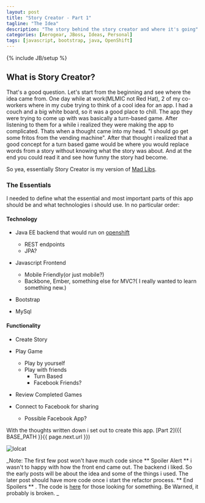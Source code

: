 ```yaml
---
layout: post
title: "Story Creator - Part 1"
tagline: "The Idea"
description: "The story behind the story creator and where it's going"
categories: [Aerogear, JBoss, Ideas, Personal]
tags: [javascript, bootstrap, java, OpenShift]
---
```

{% include JB/setup %}


## What is Story Creator?

That's a good question.  Let's start from the beginning and see where the idea came from.  One day while at work(MLMIC not Red Hat), 2 of my co-workers where in my cube trying to think of a cool idea for an app.  I had a couch and a big white board, so it was a good place to chill.  The app they were trying to come up with was basically a turn-based game.  After listening to them for a while i realized they were making the app to complicated.  Thats when a thought came into my head.  "I should go get some fritos from the vending machine".  After that thought i realized that a good concept for a turn based game would be where you would replace words from a story without knowing what the story was about.  And at the end you could read it and see how funny the story had become.

So yea, essentially Story Creator is my version of [Mad Libs](http://en.wikipedia.org/wiki/Mad_libs).


### The Essentials

I needed to define what the essential and most important parts of this app should be and what technologies i should use.  In no particular order:

#### Technology

* Java EE backend that would run on [openshift](https://openshift.redhat.com/app/)
	* REST endpoints
	* JPA?

* Javascript Frontend
	* Mobile Friendly(or just mobile?)
	* Backbone, Ember, something else for MVC?( I really wanted to learn something new.)

* Bootstrap

* MySql


#### Functionality

* Create Story

* Play Game
	* Play by yourself
	* Play with friends
		* Turn Based
		* Facebook Friends?

* Review Completed Games


* Connect to Facebook for sharing

	* Possible Facebook App?



With the thoughts written down i set out to create this app. [Part 2]({{ BASE_PATH }}{{ page.next.url }})

![lolcat](http://i.chzbgr.com/completestore/2011/1/17/5d697fc6-680d-4169-954f-ed5fb9db0ecb.jpg)



_Note: The first few post won't have much code since ** Spoiler Alert ** i wasn't to happy with how the front end came out.  The backend i liked.  So the early posts will be about the idea and some of the things i used.  The later post should have more code once i start the refactor process. ** End Spoilers ** .  The code is [here](https://github.com/lholmquist/storycreator.git) for those looking for something.  Be Warned, it probably is broken. _
